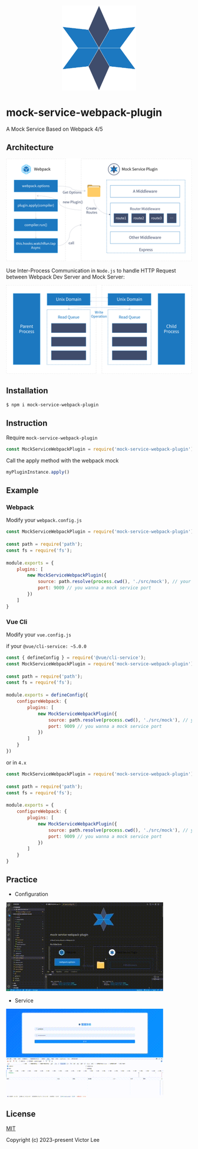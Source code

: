 <p align="center"><a href="https://github.com/vleedesigntheory/mock-service-webpack-plugin" target="_blank" rel="noopener noreferrer"><img width="200" src="./assets/logo.png" alt="logo"></a></p>

# mock-service-webpack-plugin

A Mock Service Based on Webpack 4/5

## Architecture

![mechanism](/assets/mechanism.png)

Use Inter-Process Communication in `Node.js` to handle HTTP Request between Webpack Dev Server and Mock Server:

![ipc](/assets/ipc.png)

## Installation

```sh
$ npm i mock-service-webpack-plugin
```
## Instruction

Require `mock-service-webpack-plugin`

```js
const MockServiceWebpackPlugin = require('mock-service-webpack-plugin')
```

Call the apply method with the webpack mock

```js
myPluginInstance.apply()
```

## Example

### Webpack

Modify your `webpack.config.js`

```js
const MockServiceWebpackPlugin = require('mock-service-webpack-plugin');

const path = require('path');
const fs = require('fs');

module.exports = {
    plugins: [
        new MockServiceWebpackPlugin({
            source: path.resolve(process.cwd(), './src/mock'), // your mock file directory path
            port: 9009 // you wanna a mock service port
        })
    ]
}
```

### Vue Cli

Modify your `vue.config.js`

if your `@vue/cli-service: ~5.0.0`

```js
const { defineConfig } = require('@vue/cli-service');
const MockServiceWebpackPlugin = require('mock-service-webpack-plugin');

const path = require('path');
const fs = require('fs');

module.exports = defineConfig({
    configureWebpack: {
        plugins: [
            new MockServiceWebpackPlugin({
                source: path.resolve(process.cwd(), './src/mock'), // your mock file directory path
                port: 9009 // you wanna a mock service port
            })
        ]
    }
})
```

or in `4.x`

```js
const MockServiceWebpackPlugin = require('mock-service-webpack-plugin');

const path = require('path');
const fs = require('fs');

module.exports = {
    configureWebpack: {
        plugins: [
            new MockServiceWebpackPlugin({
                source: path.resolve(process.cwd(), './src/mock'), // your mock file directory path
                port: 9009 // you wanna a mock service port
            })
        ]
    }
}
```

## Practice

- Configuration

![configuration](/assets/configuration.gif)

- Service

![service](/assets/service.gif)

## License

[MIT](http://opensource.org/licenses/MIT)

Copyright (c) 2023-present Victor Lee